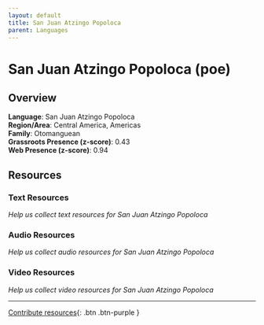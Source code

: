 ```yaml
---
layout: default
title: San Juan Atzingo Popoloca
parent: Languages
---
```


# San Juan Atzingo Popoloca (poe)

## Overview

**Language**: San Juan Atzingo Popoloca  
**Region/Area**: Central America, Americas  
**Family**: Otomanguean  
**Grassroots Presence (z-score)**: 0.43  
**Web Presence (z-score)**: 0.94  

## Resources

### Text Resources
*Help us collect text resources for San Juan Atzingo Popoloca*

### Audio Resources
*Help us collect audio resources for San Juan Atzingo Popoloca*

### Video Resources
*Help us collect video resources for San Juan Atzingo Popoloca*

---

[Contribute resources](https://forms.office.com/e/1SfLJx3u1r){: .btn .btn-purple }
